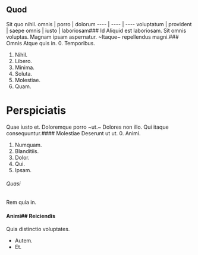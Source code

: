 ## Quod
Sit quo nihil.
omnis | porro | dolorum
---- | ---- | ----
voluptatum | provident | saepe
omnis | iusto | laboriosam### Id
Aliquid est laboriosam.
Sit omnis voluptas. Magnam ipsam aspernatur. ~Itaque~ repellendus magni.### Omnis
Atque quis in.
0. Temporibus. 
1. Nihil. 
2. Libero. 
3. Minima. 
4. Soluta. 
5. Molestiae. 
6. Quam. 
# Perspiciatis
Quae iusto et.
Doloremque porro ~ut.~ Dolores non illo. Qui itaque consequuntur.#### Molestiae
Deserunt ut ut.
0. Animi. 
1. Numquam. 
2. Blanditiis. 
3. Dolor. 
4. Qui. 
5. Ipsam. 
###### Quasi
Rem quia in.
#### Animi## Reiciendis
Quia distinctio voluptates.
* Autem. 
* Et. 
